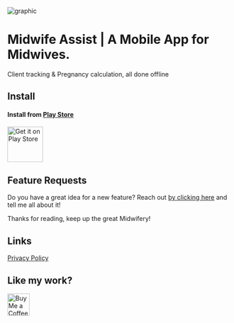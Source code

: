 ![graphic](https://github.com/DavidASix/midwife-assist-app/assets/3901710/879e567a-9578-48aa-a090-91d2e7016109)

# Midwife Assist | A Mobile App for Midwives.
Client tracking & Pregnancy calculation, all done offline

## Install

#### Install from [Play Store](https://play.google.com/store/apps/details?id=com.dave6.www.midwifeassist)
[<img src="https://play.google.com/intl/en_us/badges/static/images/badges/en_badge_web_generic.png"
    alt="Get it on Play Store"
    height="80">](https://play.google.com/store/apps/details?id=com.dave6.www.midwifeassist)

## Feature Requests
Do you have a great idea for a new feature? Reach out [by clicking here](mailto:developer@davidasix.com?subject=Midwife%%20Assist) and tell me all about it!

Thanks for reading, keep up the great Midwifery!

## Links
[Privacy Policy](https://davidasix.com/privacy-policies/midwife-assist)

## Like my work?

[<img 
    height='50' 
    style='border:0px;height:50px;' 
    src='https://storage.ko-fi.com/cdn/kofi5.png?v=3' 
    border='0' 
    alt='Buy Me a Coffee at ko-fi.com' />](https://ko-fi.com/davidasix)
